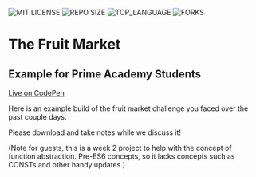 ![MIT LICENSE](https://img.shields.io/github/license/scottbromander/the_fruit_market.svg?style=flat-square)
![REPO SIZE](https://img.shields.io/github/repo-size/scottbromander/the_fruit_market.svg?style=flat-square)
![TOP_LANGUAGE](https://img.shields.io/github/languages/top/scottbromander/the_fruit_market.svg?style=flat-square)
![FORKS](https://img.shields.io/github/forks/scottbromander/the_fruit_market.svg?style=social)

# The Fruit Market  
## Example for Prime Academy Students

[Live on CodePen](https://codepen.io/docix/pen/XKRNbg)

Here is an example build of the fruit market challenge you faced over the past couple days. 

Please download and take notes while we discuss it!

(Note for guests, this is a week 2 project to help with the concept of function abstraction. Pre-ES6 concepts, so it lacks concepts such as CONSTs and other handy updates.)
